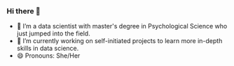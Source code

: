 ### Hi there 👋
- 🔭 I’m a data scientist with master's degree in Psychological Science who just jumped into the field.
- 🌱 I’m currently working on self-initiated projects to learn more in-depth skills in data science.
- 😄 Pronouns: She/Her
